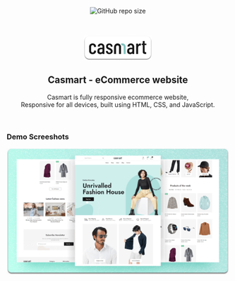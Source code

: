 <div align="center">
  
  ![GitHub repo size](https://img.shields.io/github/repo-size/codewithsadee/casmart)
 
  <br />
  <br />
  
  <img src="./readme-images/project-logo.png" />

  <h2 align="center">Casmart - eCommerce website</h2>

  Casmart is fully responsive ecommerce website, <br />Responsive for all devices, built using HTML, CSS, and JavaScript.


</div>

<br />

### Demo Screeshots

![Casmart Desktop Demo](./readme-images/desktop.png "Desktop Demo")
